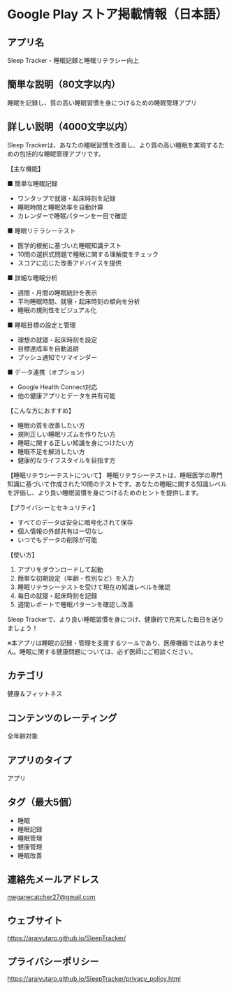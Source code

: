 # Google Play ストア掲載情報（日本語）

## アプリ名
Sleep Tracker - 睡眠記録と睡眠リテラシー向上

## 簡単な説明（80文字以内）
睡眠を記録し、質の高い睡眠習慣を身につけるための睡眠管理アプリ

## 詳しい説明（4000文字以内）
Sleep Trackerは、あなたの睡眠習慣を改善し、より質の高い睡眠を実現するための包括的な睡眠管理アプリです。

【主な機能】

■ 簡単な睡眠記録
- ワンタップで就寝・起床時刻を記録
- 睡眠時間と睡眠効率を自動計算
- カレンダーで睡眠パターンを一目で確認

■ 睡眠リテラシーテスト
- 医学的根拠に基づいた睡眠知識テスト
- 10問の選択式問題で睡眠に関する理解度をチェック
- スコアに応じた改善アドバイスを提供

■ 詳細な睡眠分析
- 週間・月間の睡眠統計を表示
- 平均睡眠時間、就寝・起床時刻の傾向を分析
- 睡眠の規則性をビジュアル化

■ 睡眠目標の設定と管理
- 理想の就寝・起床時刻を設定
- 目標達成率を自動追跡
- プッシュ通知でリマインダー

■ データ連携（オプション）
- Google Health Connect対応
- 他の健康アプリとデータを共有可能

【こんな方におすすめ】
- 睡眠の質を改善したい方
- 規則正しい睡眠リズムを作りたい方
- 睡眠に関する正しい知識を身につけたい方
- 睡眠不足を解消したい方
- 健康的なライフスタイルを目指す方

【睡眠リテラシーテストについて】
睡眠リテラシーテストは、睡眠医学の専門知識に基づいて作成された10問のテストです。あなたの睡眠に関する知識レベルを評価し、より良い睡眠習慣を身につけるためのヒントを提供します。

【プライバシーとセキュリティ】
- すべてのデータは安全に暗号化されて保存
- 個人情報の外部共有は一切なし
- いつでもデータの削除が可能

【使い方】
1. アプリをダウンロードして起動
2. 簡単な初期設定（年齢・性別など）を入力
3. 睡眠リテラシーテストを受けて現在の知識レベルを確認
4. 毎日の就寝・起床時刻を記録
5. 週間レポートで睡眠パターンを確認し改善

Sleep Trackerで、より良い睡眠習慣を身につけ、健康的で充実した毎日を送りましょう！

※本アプリは睡眠の記録・管理を支援するツールであり、医療機器ではありません。睡眠に関する健康問題については、必ず医師にご相談ください。

## カテゴリ
健康＆フィットネス

## コンテンツのレーティング
全年齢対象

## アプリのタイプ
アプリ

## タグ（最大5個）
- 睡眠
- 睡眠記録
- 睡眠管理
- 健康管理
- 睡眠改善

## 連絡先メールアドレス
meganecatcher27@gmail.com

## ウェブサイト
https://araiyutaro.github.io/SleepTracker/

## プライバシーポリシー
https://araiyutaro.github.io/SleepTracker/privacy_policy.html
